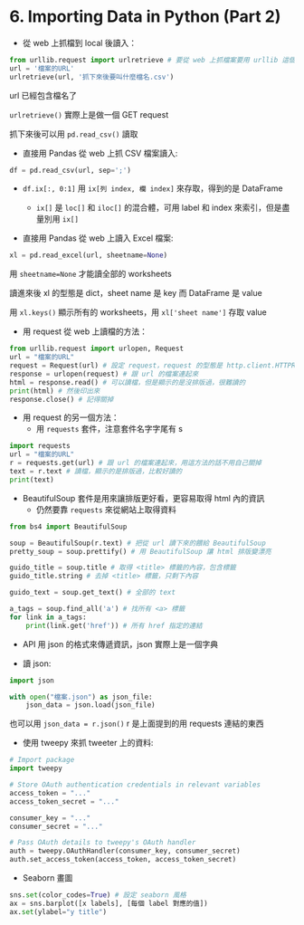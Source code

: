 # 6. Importing Data in Python (Part 2)

* 從 web 上抓檔到 local 後讀入：
```python
from urllib.request import urlretrieve # 要從 web 上抓檔案要用 urllib 這個 package
url = '檔案的URL'
urlretrieve(url, '抓下來後要叫什麼檔名.csv')
```

url 已經包含檔名了

`urlretrieve()` 實際上是做一個 GET request

抓下來後可以用 `pd.read_csv()` 讀取

* 直接用 Pandas 從 web 上抓 CSV 檔案讀入:
```python
df = pd.read_csv(url, sep=';')
```

* `df.ix[:, 0:1]` 用 `ix[列 index, 欄 index]` 來存取，得到的是 DataFrame
  * `ix[]` 是 `loc[]` 和 `iloc[]` 的混合體，可用 label 和 index 來索引，但是盡量別用 `ix[]`
  
* 直接用 Pandas 從 web 上讀入 Excel 檔案:
```python
xl = pd.read_excel(url, sheetname=None)
```

用 `sheetname=None` 才能讀全部的 worksheets

讀進來後 xl 的型態是 dict，sheet name 是 key 而 DataFrame 是 value

用 `xl.keys()` 顯示所有的 worksheets，用 `xl['sheet name']` 存取 value


* 用 request 從 web 上讀檔的方法：
```python
from urllib.request import urlopen, Request
url = "檔案的URL"
request = Request(url) # 設定 request，request 的型態是 http.client.HTTPResponse
response = urlopen(request) # 跟 url 的檔案連起來
html = response.read() # 可以讀檔，但是顯示的是沒排版過，很難讀的
print(html) # 然後印出來
response.close() # 記得關掉
```

* 用 request 的另一個方法：
  * 用 `requests` 套件，注意套件名字字尾有 s 
```python
import requests
url = "檔案的URL"
r = requests.get(url) # 跟 url 的檔案連起來，用這方法的話不用自己關掉
text = r.text # 讀檔，顯示的是排版過，比較好讀的
print(text)
```

* BeautifulSoup 套件是用來讓排版更好看，更容易取得 html 內的資訊
  * 仍然要靠 `requests` 來從網站上取得資料
```python
from bs4 import BeautifulSoup

soup = BeautifulSoup(r.text) # 把從 url 讀下來的餵給 BeautifulSoup
pretty_soup = soup.prettify() # 用 BeautifulSoup 讓 html 排版變漂亮

guido_title = soup.title # 取得 <title> 標籤的內容，包含標籤
guido_title.string # 去掉 <title> 標籤，只剩下內容

guido_text = soup.get_text() # 全部的 text

a_tags = soup.find_all('a') # 找所有 <a> 標籤
for link in a_tags:
    print(link.get('href')) # 所有 href 指定的連結
````

* API 用 json 的格式來傳遞資訊，json 實際上是一個字典

* 讀 json:
```python
import json

with open("檔案.json") as json_file:
    json_data = json.load(json_file)
```
也可以用 `json_data = r.json()` r 是上面提到的用 requests 連結的東西

* 使用 tweepy 來抓 tweeter 上的資料:
```python
# Import package
import tweepy

# Store OAuth authentication credentials in relevant variables
access_token = "..."
access_token_secret = "..."

consumer_key = "..."
consumer_secret = "..."

# Pass OAuth details to tweepy's OAuth handler
auth = tweepy.OAuthHandler(consumer_key, consumer_secret)
auth.set_access_token(access_token, access_token_secret)
```

* Seaborn 畫圖
```python
sns.set(color_codes=True) # 設定 seaborn 風格
ax = sns.barplot([x labels], [每個 label 對應的值])
ax.set(ylabel="y title")
```
